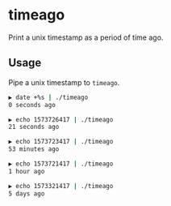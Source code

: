 # timeago

Print a unix timestamp as a period of time ago.

## Usage

Pipe a unix timestamp to `timeago`.

```sh
▶ date +%s | ./timeago
0 seconds ago

▶ echo 1573726417 | ./timeago
21 seconds ago

▶ echo 1573723417 | ./timeago
53 minutes ago

▶ echo 1573721417 | ./timeago
1 hour ago

▶ echo 1573321417 | ./timeago
5 days ago
```
